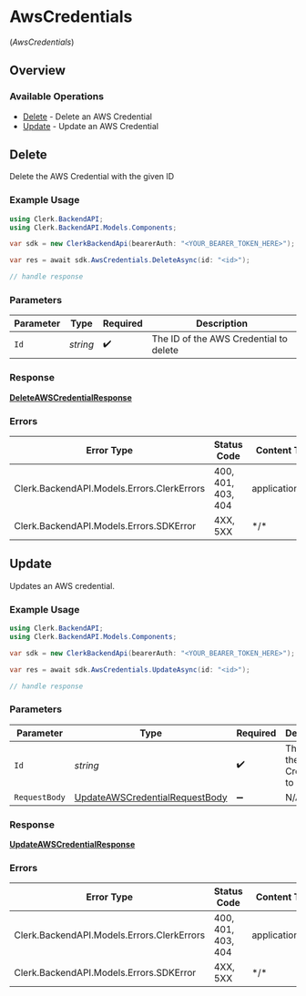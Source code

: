 # AwsCredentials
(*AwsCredentials*)

## Overview

### Available Operations

* [Delete](#delete) - Delete an AWS Credential
* [Update](#update) - Update an AWS Credential

## Delete

Delete the AWS Credential with the given ID

### Example Usage

<!-- UsageSnippet language="csharp" operationID="DeleteAWSCredential" method="delete" path="/aws_credentials/{id}" -->
```csharp
using Clerk.BackendAPI;
using Clerk.BackendAPI.Models.Components;

var sdk = new ClerkBackendApi(bearerAuth: "<YOUR_BEARER_TOKEN_HERE>");

var res = await sdk.AwsCredentials.DeleteAsync(id: "<id>");

// handle response
```

### Parameters

| Parameter                              | Type                                   | Required                               | Description                            |
| -------------------------------------- | -------------------------------------- | -------------------------------------- | -------------------------------------- |
| `Id`                                   | *string*                               | :heavy_check_mark:                     | The ID of the AWS Credential to delete |

### Response

**[DeleteAWSCredentialResponse](../../Models/Operations/DeleteAWSCredentialResponse.md)**

### Errors

| Error Type                                 | Status Code                                | Content Type                               |
| ------------------------------------------ | ------------------------------------------ | ------------------------------------------ |
| Clerk.BackendAPI.Models.Errors.ClerkErrors | 400, 401, 403, 404                         | application/json                           |
| Clerk.BackendAPI.Models.Errors.SDKError    | 4XX, 5XX                                   | \*/\*                                      |

## Update

Updates an AWS credential.

### Example Usage

<!-- UsageSnippet language="csharp" operationID="UpdateAWSCredential" method="patch" path="/aws_credentials/{id}" -->
```csharp
using Clerk.BackendAPI;
using Clerk.BackendAPI.Models.Components;

var sdk = new ClerkBackendApi(bearerAuth: "<YOUR_BEARER_TOKEN_HERE>");

var res = await sdk.AwsCredentials.UpdateAsync(id: "<id>");

// handle response
```

### Parameters

| Parameter                                                                                   | Type                                                                                        | Required                                                                                    | Description                                                                                 |
| ------------------------------------------------------------------------------------------- | ------------------------------------------------------------------------------------------- | ------------------------------------------------------------------------------------------- | ------------------------------------------------------------------------------------------- |
| `Id`                                                                                        | *string*                                                                                    | :heavy_check_mark:                                                                          | The ID of the AWS Credential to update                                                      |
| `RequestBody`                                                                               | [UpdateAWSCredentialRequestBody](../../Models/Operations/UpdateAWSCredentialRequestBody.md) | :heavy_minus_sign:                                                                          | N/A                                                                                         |

### Response

**[UpdateAWSCredentialResponse](../../Models/Operations/UpdateAWSCredentialResponse.md)**

### Errors

| Error Type                                 | Status Code                                | Content Type                               |
| ------------------------------------------ | ------------------------------------------ | ------------------------------------------ |
| Clerk.BackendAPI.Models.Errors.ClerkErrors | 400, 401, 403, 404                         | application/json                           |
| Clerk.BackendAPI.Models.Errors.SDKError    | 4XX, 5XX                                   | \*/\*                                      |